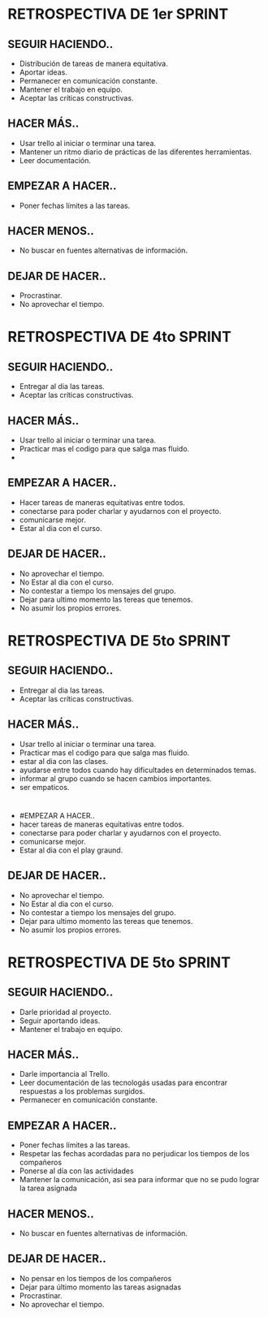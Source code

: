 # RETROSPECTIVA DE 1er SPRINT

## SEGUIR HACIENDO..

* Distribución de tareas de manera equitativa.
* Aportar ideas.
* Permanecer en comunicación constante.
* Mantener el trabajo en equipo.
* Aceptar las críticas constructivas.

## HACER MÁS..

* Usar trello al iniciar o terminar una tarea.
* Mantener un ritmo diario de prácticas de las diferentes herramientas.
* Leer documentación.

## EMPEZAR A HACER..

* Poner fechas límites a las tareas.

## HACER MENOS..

* No buscar en fuentes alternativas de información.

## DEJAR DE HACER..

* Procrastinar.
* No aprovechar el tiempo.


# RETROSPECTIVA DE 4to SPRINT

## SEGUIR HACIENDO..

* Entregar al dia las tareas.
* Aceptar las críticas constructivas.

## HACER MÁS..

* Usar trello al iniciar o terminar una tarea.
* Practicar mas el codigo para que salga mas fluido.
* 

## EMPEZAR A HACER..

* Hacer tareas de maneras equitativas entre todos. 
* conectarse para poder charlar y ayudarnos con el proyecto. 
* comunicarse mejor. 
* Estar al dia con el curso.


## DEJAR DE HACER..

* No aprovechar el tiempo.
* No Estar al dia con el curso.
* No contestar a tiempo los mensajes del grupo. 
* Dejar para ultimo momento las tereas que tenemos.
* No asumir los propios errores.


# RETROSPECTIVA DE 5to SPRINT
## SEGUIR HACIENDO..

* Entregar al dia las tareas.
* Aceptar las críticas constructivas.



## HACER MÁS..

* Usar trello al iniciar o terminar una tarea.
* Practicar mas el codigo para que salga mas fluido.
* estar al dia con las clases.
* ayudarse entre todos cuando hay dificultades en determinados temas.
* informar al grupo cuando se hacen cambios importantes.
* ser empaticos.
#
* #EMPEZAR A HACER..
* hacer tareas de maneras equitativas entre todos. 
* conectarse para poder charlar y ayudarnos con el proyecto. 
* comunicarse mejor. 
* Estar al dia con el play graund.

## DEJAR DE HACER..

* No aprovechar el tiempo.
* No Estar al dia con el curso.
* No contestar a tiempo los mensajes del grupo. 
* Dejar para ultimo momento las tereas que tenemos.
* No asumir los propios errores.


# RETROSPECTIVA DE 5to SPRINT

## SEGUIR HACIENDO..

* Darle prioridad al proyecto.
* Seguir aportando ideas.
* Mantener el trabajo en equipo.


## HACER MÁS..

* Darle importancia al Trello.
* Leer documentación de las tecnologás usadas para encontrar respuestas a los problemas surgidos.
* Permanecer en comunicación constante.

## EMPEZAR A HACER..

* Poner fechas límites a las tareas.
* Respetar las fechas acordadas para no perjudicar los tiempos de los compañeros
* Ponerse al día con las actividades
* Mantener la comunicación, asi sea para informar que no se pudo lograr la tarea asignada

## HACER MENOS..

* No buscar en fuentes alternativas de información.

## DEJAR DE HACER..

* No pensar en los tiempos de los compañeros
* Dejar para último momento las tareas asignadas
* Procrastinar.
* No aprovechar el tiempo.